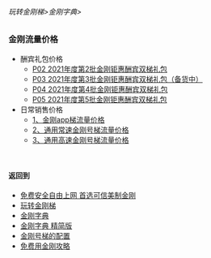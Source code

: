 ###### 玩转金刚梯>金刚字典>
### 金刚流量价格
- 酬宾礼包价格
  - [P02 2021年度第2批金刚钜惠酬宾双梯礼包](https://github.com/a2zitpro/web/blob/master/LadderFree/kkDictionary/Price/KKDTPriceOfKKID_DoubleLadderGiftsPeck.md)
  - [P03 2021年度第3批金刚钜惠酬宾双梯礼包（备货中）](https://github.com/a2zitpro/web/blob/master/LadderFree/kkDictionary/Price/KKDTPriceOfKKID_DoubleLadderGiftsPeck3.md)
  - [P04 2021年度第4批金刚钜惠酬宾双梯礼包](https://github.com/a2zitpro/web/blob/master/LadderFree/kkDictionary/Price/P04.md)
  - [P05 2021年度第5批金刚钜惠酬宾双梯礼包](https://github.com/a2zitpro/web/blob/master/LadderFree/kkDictionary/Price/P05.md)
- 日常销售价格
  - [1、金刚app梯流量价格](https://github.com/a2zitpro/web/blob/master/LadderFree/kkDictionary/Price/KKDTPriceOfApp.md)
  - [2、通用常速金刚号梯流量价格](https://github.com/a2zitpro/web/blob/master/LadderFree/kkDictionary/Price/KKDTPriceOfKKID_SpeedLevel01.md)
  - [3、通用高速金刚号梯流量价格](https://github.com/a2zitpro/web/blob/master/LadderFree/kkDictionary/Price/KKDTPriceOfKKID_SpeedLevel02.md)

<br>


#### 返回到
- [免费安全自由上网 首选可信美制金刚](https://github.com/a2zitpro/web/blob/master/%E5%BE%80%E5%90%8E%E7%BF%BB.md)
- [玩转金刚梯](https://github.com/a2zitpro/web/blob/master/LadderFree/A.md)
- [金刚字典](https://github.com/a2zitpro/web/blob/master/LadderFree/kkDictionary/KKDictionary.md)
- [金刚字典 精简版](https://github.com/a2zitpro/web/blob/master/LadderFree/kkDictionary/KKDictionaryShortVersion.md)
- [金刚号梯的配置](https://github.com/a2zitpro/web/blob/master/LadderFree/kkDictionary/KKLadderConfigration/KKLadderConfigration.md)
- [免费用金刚攻略](https://github.com/a2zitpro/web/blob/master/LadderFree/kkDictionary/Twitter/Biolink.md)
